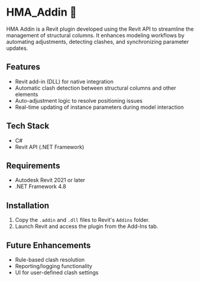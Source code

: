 # HMA_Addin 🧱

 HMA Addin is a Revit plugin developed using the Revit API to streamline the management of structural columns. It enhances modeling workflows by automating adjustments, detecting clashes, and synchronizing parameter updates.

## Features
- Revit add-in (DLL) for native integration
- Automatic clash detection between structural columns and other elements
- Auto-adjustment logic to resolve positioning issues
- Real-time updating of instance parameters during model interaction

## Tech Stack
- C#
- Revit API (.NET Framework)

## Requirements
- Autodesk Revit 2021 or later
- .NET Framework 4.8

## Installation
1. Copy the `.addin` and `.dll` files to Revit's `Addins` folder.
2. Launch Revit and access the plugin from the Add-Ins tab.

## Future Enhancements
- Rule-based clash resolution
- Reporting/logging functionality
- UI for user-defined clash settings
